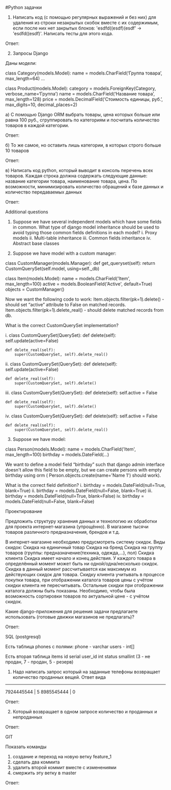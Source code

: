 #Python задачки

1. Написать код (с помощью регулярных выражений и без них) для удаления из строки незакрытых скобок вместе с их содержимым, если после них нет закрытых блоков: 'esdfd((esdf)(esdf' -> 'esdfd((esdf)'. Написать тесты для этого кода.

Ответ:

2. Запросы Django

Даны модели:

class Category(models.Model):
    name = models.CharField(‘Группа товара’, max_length=64)
    …

class Product(models.Model):
    category = models.ForeignKey(Category, verbose_name=‘Группа’)
    name = models.CharField(‘Название товара’, max_length=128)
    price = models.DecimalField(‘Стоимость единицы, руб.’, max_digits=10, decimal_places=2)

а) С помощью Django ORM выбрать товары, цена которых больше или равна 100 руб., сгруппировать по категориям и посчитать количество товаров в каждой категории.

Ответ:

б) То же самое, но оставить лишь категории, в которых строго больше 10 товаров

Ответ:

в) Написать код python, который выводит в консоль перечень всех товаров. Каждая строка должна содержать следующие данные:
название категории товара,
наименование товара,
цена.
По возможности, минимизировать количество обращений к базе данных и количество передаваемых данных

Ответ:


Additional questions
1. Suppose we have several independent models which have some fields in common. What type of django model inheritance should be used to avoid typing those common fields definitions in each model?
i. Proxy models
ii. Multi-table inheritance
iii. Common fields inheritance
iv. Abstract base classes

2. Suppose we have model with a custom manager:

class CustomManager(models.Manager):
    def get_queryset(self):
        return CustomQuerySet(self.model, using=self._db)

class Item(models.Model):
    name = models.CharField('Item', max_length=100)
    active = models.BooleanField('Active', default=True)
    objects = CustomManager()

Now we want the following code to work:
Item.objects.filter(pk=1).delete() - should set “active” attribute to False on matched records.
Item.objects.filter(pk=1).delete_real() - should delete matched records from db.

What is the correct CustomQuerySet implementation?


i.
class CustomQuerySet(QuerySet):
    def delete(self):
        self.update(active=False)

    def delete_real(self):
        super(CustomQuerySet, self).delete_real()


ii.
class CustomQuerySet(QuerySet):
    def delete(self):
        self.update(active=False)

    def delete_real(self):
        super(CustomQuerySet, self).delete()

iii.
class CustomQuerySet(QuerySet):
    def delete(self):
        self.active = False

    def delete_real(self):
        super(CustomQuerySet, self).delete()

iv.
class CustomQuerySet(QuerySet):
    def delete(self):
        self.active = False

    def delete_real(self):
        super(CustomQuerySet, self).delete_real()



3. Suppose we have model:

class Person(models.Model):
    name = models.CharField('Item', max_length=100)
    birthday = models.DateField(...)

We want to define a model field “birthday” such that django admin interface doesn't allow this field to be empty, but we can create persons with empty birthday using orm ( Person.objects.create(name='Name 1') should work).

What is the correct field definition?
i.  birthday = models.DateField(null=True, blank=True)
ii. birthday = models.DateField(null=False, blank=True)
iii. birthday = models.DateField(null=True, blank=False)
iv. birthday = models.DateField(null=False, blank=False)

Проектирование

Предложить структуру хранения данных и технологию их обработки для проекта интернет-магазина (упрощённо). В магазине тысячи товаров различного предназначения, брендов и т.д.
   
В интернет-магазине необходимо предусмотреть систему скидок. Виды скидок:
Скидка на единичный товар
Скидка на бренд
Скидка на группу товаров (группы: предназначение(техника, одежда,...), пол)
Скидка клиента
Скидка имеет начало и конец действия. У каждого товара в определённый момент может быть ни одной/одна/несколько скидок. Скидка в данный момент рассчитывается как максимум из действующих скидок для товара. Скидку клиента учитывать в процессе покупки товара, при отображении каталога товаров цены с учётом скидки клиента не пересчитывать. Остальные скидки при отображении каталога должны быть показаны.
Необходимо, чтобы была возможность сортировки товаров по актуальной цене - с учётом скидок.

Какие django-приложения для решения задачи предлагаете использовать (готовые движки магазинов не предлагать)?

Ответ:

SQL (postgresql)

Есть таблица phones с полями:
phone - varchar
users - int[]

Есть вторая таблица items
id serial
user_id int
status smallint (3 - не продан, 7 - продан, 5 - резерв)

1. Надо написать запрос который на заданные телефоны возвращает количество проданных вещей. Ответ вида
----------------
7924445544 | 5
8985545444 | 0

Ответ:

2) Который возвращает в одном запросе количество и проданных и непроданных

Ответ:

GIT

Показать команды

1) создание и переход на новую ветку feature_1
2) сделать два коммита
3) удалить второй коммит вместе с изменениями
4) смержить эту ветку в master

Ответ: